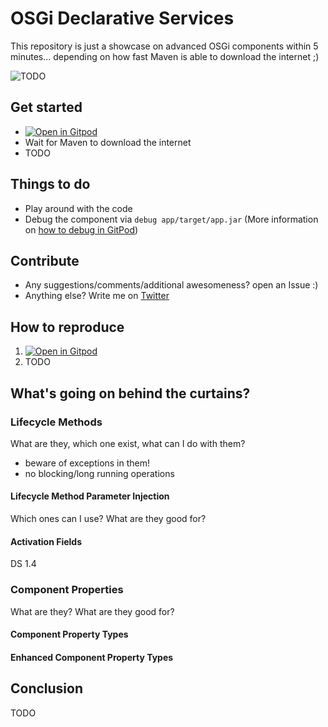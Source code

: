 # OSGi Declarative Services

This repository is just a showcase on advanced OSGi components within 5 minutes... depending on how fast Maven is able to download the internet ;)

![TODO](Banner)

## Get started
* [![Open in Gitpod](https://gitpod.io/button/open-in-gitpod.svg)](https://gitpod.io#https://github.com/Sandared/io.jatoms.osgi.dscmp)
* Wait for Maven to download the internet
* TODO

## Things to do
* Play around with the code
* Debug the component via `debug app/target/app.jar` (More information on [how to debug in GitPod](https://github.com/Sandared/io.jatoms.osgi.base/blob/master/README.md#how-to-debug-an-application-without-a-main-method))

## Contribute
* Any suggestions/comments/additional awesomeness? open an Issue :)
* Anything else? Write me on [Twitter](https://twitter.com/SanfteSchorle)

## How to reproduce
1) [![Open in Gitpod](https://gitpod.io/button/open-in-gitpod.svg)](https://gitpod.io#https://github.com/Sandared/io.jatoms.osgi.base)
1) TODO

## What's going on behind the curtains?

### Lifecycle Methods
What are they, which one exist, what can I do with them?
* beware of exceptions in them!
* no blocking/long running operations

#### Lifecycle Method Parameter Injection
Which ones can I use? What are they good for?

#### Activation Fields
DS 1.4

### Component Properties
What are they? What are they good for?

#### Component Property Types

#### Enhanced Component Property Types





## Conclusion
TODO
